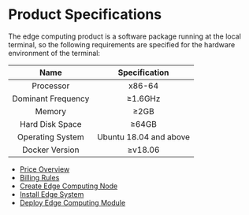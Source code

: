 # Product Specifications

The edge computing product is a software package running at the local terminal, so the following requirements are specified for the hardware environment of the terminal:

|    Name    |        Specification        |
| :--------: | :----------------: |
|   Processor   |       x86-64       |
|    Dominant Frequency    |      ≥1.6GHz       |
|    Memory    |        ≥2GB        |
|  Hard Disk Space  |       ≥64GB        |
|  Operating System  | Ubuntu 18.04 and above |
| Docker Version |      ≥v18.06       |
        
- [Price Overview](../Pricing/Price-Overview.md)
- [Billing Rules](../Pricing/Billing-Rules.md)
- [Create Edge Computing Node](../Getting-Started/Create-Edgenode.md)
- [Install Edge System](../Getting-Started/Install-Edge-System.md)
- [Deploy Edge Computing Module](../Operation-Guide/Edge-Module/Deploy-Edge-Module.md)
